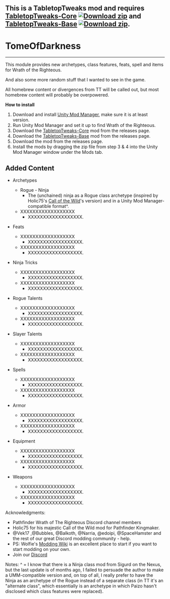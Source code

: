 ﻿## This is a TabletopTweaks mod and requires [TabletopTweaks-Core](https://github.com/Vek17/TabletopTweaks-Core/releases) [![Download zip](https://custom-icon-badges.herokuapp.com/badge/-Download-blue?style=for-the-badge&logo=download&logoColor=white "Download zip")](https://github.com/Vek17/TabletopTweaks-Core/releases/latest/download/TabletopTweaks-Core.zip) and [TabletopTweaks-Base](https://github.com/Vek17/TabletopTweaks-Base/releases) [![Download zip](https://custom-icon-badges.herokuapp.com/badge/-Download-blue?style=for-the-badge&logo=download&logoColor=white "Download zip")](https://github.com/Vek17/TabletopTweaks-Base/releases/latest/download/TabletopTweaks-Base.zip).


# TomeOfDarkness
---

This module provides new archetypes, class features, feats, spell and items for Wrath of the Righteous.

And also some more random stuff that I wanted to see in the game.

All homebrew content or divergences from TT will be called out, but most homebrew content will probably be overpowered.

**How to install**

1. Download and install [Unity Mod Manager](https://github.com/newman55/unity-mod-manager), make sure it is at least version.
2. Run Unity Mod Manager and set it up to find Wrath of the Righteous.
3. Download the [TabletopTweaks-Core](https://github.com/Vek17/TabletopTweaks-Core/releases) mod from the releases page.
4. Download the [TabletopTweaks-Base](https://github.com/Vek17/TabletopTweaks-Base/releases) mod from the releases page.
5. Download the mod from the releases page.
6. Install the mods by dragging the zip file from step 3 & 4 into the Unity Mod Manager window under the Mods tab.

## Added Content

* Archetypes
    * Rogue - Ninja
        * The (unchained) ninja as a Rogue class archetype (inspired by Holic75's [Call of the Wild](https://github.com/Holic75/KingmakerRebalance/releases)'s version) and in a Unity Mod Manager-compatible format^.
    * XXXXXXXXXXXXXXXXXX
        * XXXXXXXXXXXXXXXXXX. 



* Feats
    * XXXXXXXXXXXXXXXXXX
        * XXXXXXXXXXXXXXXXXX.
    * XXXXXXXXXXXXXXXXXX
        * XXXXXXXXXXXXXXXXXX.

* Ninja Tricks
    * XXXXXXXXXXXXXXXXXX
        * XXXXXXXXXXXXXXXXXX.
    * XXXXXXXXXXXXXXXXXX
        * XXXXXXXXXXXXXXXXXX.


* Rogue Talents
    * XXXXXXXXXXXXXXXXXX
        * XXXXXXXXXXXXXXXXXX.
    * XXXXXXXXXXXXXXXXXX
        * XXXXXXXXXXXXXXXXXX.

* Slayer Talents
    * XXXXXXXXXXXXXXXXXX
        * XXXXXXXXXXXXXXXXXX.
    * XXXXXXXXXXXXXXXXXX
        * XXXXXXXXXXXXXXXXXX.


* Spells
    * XXXXXXXXXXXXXXXXXX
        * XXXXXXXXXXXXXXXXXX.
    * XXXXXXXXXXXXXXXXXX
        * XXXXXXXXXXXXXXXXXX.

* Armor
    * XXXXXXXXXXXXXXXXXX
        * XXXXXXXXXXXXXXXXXX.
    * XXXXXXXXXXXXXXXXXX
        * XXXXXXXXXXXXXXXXXX.

* Equipment
    * XXXXXXXXXXXXXXXXXX
        * XXXXXXXXXXXXXXXXXX.
    * XXXXXXXXXXXXXXXXXX
        * XXXXXXXXXXXXXXXXXX.

* Weapons
    * XXXXXXXXXXXXXXXXXX
        * XXXXXXXXXXXXXXXXXX.
    * XXXXXXXXXXXXXXXXXX
        * XXXXXXXXXXXXXXXXXX.


Acknowledgments:  

-   Pathfinder Wrath of The Righteous Discord channel members
-   Holic75 for his majestic Call of the Wild mod for Pathfinder Kingmaker.
-   @Vek17 ,@Bubbles, @Balkoth, @Narria, @edoipi, @SpaceHamster and the rest of our great Discord modding community - help.
-   PS: Wolfie's [Modding Wiki](https://github.com/WittleWolfie/OwlcatModdingWiki/wiki) is an excellent place to start if you want to start modding on your own.
-   Join our [Discord](https://discord.com/invite/wotr)

Notes:
^ = I know that there is a Ninja class mod from Sigurd on the Nexus, but the last update is of months ago, I failed to persuade the author to make a UMM-compatible version and, on
top of all, I really prefer to have the Ninja as an archetype of the Rogue instead of a separate class (in TT it's an "alternate class", which essentially is an archetype in which
Paizo hasn't disclosed which class features were replaced).